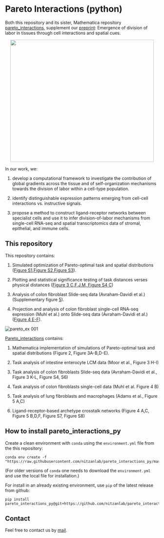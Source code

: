 # Pareto Interactions (python)

Both this repository and its sister, Mathematica repository [pareto_interactions](https://github.com/miriadler/pareto_interactions), supplement our [preprint](https://www.biorxiv.org/content/10.1101/2022.11.16.516540v1): Emergence of division of labor in tissues through cell interactions and spatial cues.

<!-- ![graphical abstract](https://user-images.githubusercontent.com/20613396/227188474-6561dd9a-9bcf-460a-9fd2-0918cc2cff07.jpg) -->
<p align="center">
  <img src="https://user-images.githubusercontent.com/20613396/227188474-6561dd9a-9bcf-460a-9fd2-0918cc2cff07.jpg" width="470" height="400">
</p>
In our work, we:

1. develop a computational framework to investigate the contribution of global gradients across the tissue and of self-organization
mechanisms towards the division of labor within a cell-type population. 

2. identify distinguishable expression patterns emerging from cell-cell interactions vs. instructive signals.

3. propose a method to construct ligand-receptor networks between specialist cells and use it to infer division-of-labor mechanisms from single-cell RNA-seq and spatial transcriptomics data of stromal, epithelial, and immune cells.

## This repository

This repository contains:

1. Simulated optimization of Pareto-optimal task and spatial distributions ([Figure S1](https://github.com/nitzanlab/pareto_interactions_py/notebooks/sfig1.ipynb),[Figure S2](https://github.com/nitzanlab/pareto_interactions_py/notebooks/sfig2.ipynb),[Figure S3](https://github.com/nitzanlab/pareto_interactions_py/notebooks/sfig3.ipynb)).

2. Plotting and statistical significance testing of task distances verses physical distances ([Figure 3 C,F,J,M, Figure S4 C](https://github.com/nitzanlab/pareto_interactions_py/notebooks/fig3.ipynb))

3. Analysis of colon fibroblast Slide-seq data (Avraham-Davidi et al.) (Supplementary figure [5](https://github.com/nitzanlab/pareto_interactions_py/notebooks/sfig5.ipynb)).

4. Projection and analysis of colon fibroblast single-cell RNA-seq expression (Muhl et al.) onto Slide-seq data (Avraham-Davidi et al.) ([Figure 4 E-F](https://github.com/nitzanlab/pareto_interactions_py/notebooks/fig4.ipynb)).


![pareto_ex 001](https://user-images.githubusercontent.com/20613396/227187936-b09c08e1-9930-430a-b8bb-f331c067cb7a.jpeg)

<!-- Mapping and analysis of Slide-seq data projected onto the single-cell data -->
<!-- , described briefly below.  -->
<!-- In addition, given the spatial and task distances, this repository generates the binned task distances vs physical distances plots (e.g., fig3. C, [example](xx)) and [maps](xx) and [explores](xx) the colon fibroblast single-cell RNA-seq data projection onto the Slide-seq data (fig4. D,f, and supp fig 5). -->

[Pareto_interactions](https://github.com/miriadler/pareto_interactions) contains:

1. Mathematica implementation of simulations of Pareto-optimal task and spatial distributions (Figure 2, Figure 3A-B,D-E).

2. Task analysis of intestine enterocyte LCM data (Moor et al., Figure 3 H-I)

3. Task analysis of colon fibroblasts Slide-seq data (Avraham-Davidi et al., Figure 3 K-L, Figure S4, S6)

4. Task analysis of colon fibroblasts single-cell data (Muhl et al. Figure 4 B)

5. Task analysis of lung fibroblasts and macrophages (Adams et al., Figure 5 A,C)

5. Ligand-receptor-based archetype crosstalk networks (Figure 4 A,C, Figure 5 B,D,F, Figure S7, Figure S8)



## How to install pareto_interactions_py

Create a clean environment with `conda` using the `environment.yml` file from the this repository:

```
conda env create -f "https://raw.githubusercontent.com/nitzanlab/pareto_interactions_py/master/environment.yml"
```
(For older versions of `conda` one needs to download the `environment.yml` and use the local file for installation.)

For install in an already existing environment, use `pip` of the latest release from github:

```
pip install pareto_interactions_py@git+https://github.com/nitzanlab/pareto_interactions_py.git
```


## Contact

Feel free to contact us by [mail][email].

[email]: mailto:noa.moriel@mail.huji.ac.il